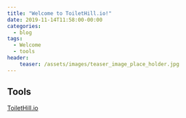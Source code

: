 ```yaml
---
title: "Welcome to ToiletHill.io!"
date: 2019-11-14T11:58:00-00:00
categories:
  - blog
tags:
  - Welcome
  - tools
header:
    teaser: /assets/images/teaser_image_place_holder.jpg
---
```

## Tools


<a href="{{ site.data.links.toilethill }}" target="_blank">ToiletHill.io</a>
